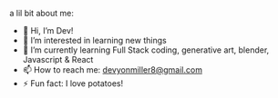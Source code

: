 a lil bit about me:

- 👋 Hi, I’m Dev!
- 👀 I’m interested in learning new things 
- 🌱 I’m currently learning Full Stack coding, generative art, blender, Javascript & React
- 📫 How to reach me: devyonmiller8@gmail.com
- ⚡ Fun fact: I love potatoes!

<!---
Jadm1992/Jadm1992 is a ✨ special ✨ repository because its `README.md` (this file) appears on your GitHub profile.
You can click the Preview link to take a look at your changes.
--->
